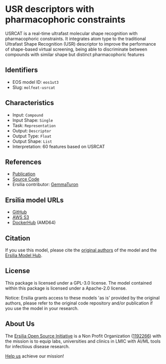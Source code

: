 # USR descriptors with pharmacophoric constraints

USRCAT is a real-time ultrafast molecular shape recognition with pharmacophoric constraints. It integrates atom type to the traditional Ultrafast Shape Recognition (USR) descriptor to improve the performance of shape-based virtual screening, being able to discriminate between compounds with similar shape but distinct pharmacophoric features

## Identifiers

* EOS model ID: `eos1ut3`
* Slug: `molfeat-usrcat`

## Characteristics

* Input: `Compound`
* Input Shape: `Single`
* Task: `Representation`
* Output: `Descriptor`
* Output Type: `Float`
* Output Shape: `List`
* Interpretation: 60 features based on USRCAT

## References

* [Publication](https://jcheminf.biomedcentral.com/articles/10.1186/1758-2946-4-27)
* [Source Code](https://molfeat.datamol.io/featurizers/usrcat)
* Ersilia contributor: [GemmaTuron](https://github.com/GemmaTuron)

## Ersilia model URLs
* [GitHub](https://github.com/ersilia-os/eos1ut3)
* [AWS S3](https://ersilia-models-zipped.s3.eu-central-1.amazonaws.com/eos1ut3.zip)
* [DockerHub](https://hub.docker.com/r/ersiliaos/eos1ut3) (AMD64)

## Citation

If you use this model, please cite the [original authors](https://jcheminf.biomedcentral.com/articles/10.1186/1758-2946-4-27) of the model and the [Ersilia Model Hub](https://github.com/ersilia-os/ersilia/blob/master/CITATION.cff).

## License

This package is licensed under a GPL-3.0 license. The model contained within this package is licensed under a Apache-2.0 license.

Notice: Ersilia grants access to these models 'as is' provided by the original authors, please refer to the original code repository and/or publication if you use the model in your research.

## About Us

The [Ersilia Open Source Initiative](https://ersilia.io) is a Non Profit Organization ([1192266](https://register-of-charities.charitycommission.gov.uk/charity-search/-/charity-details/5170657/full-print)) with the mission is to equip labs, universities and clinics in LMIC with AI/ML tools for infectious disease research.

[Help us](https://www.ersilia.io/donate) achieve our mission!